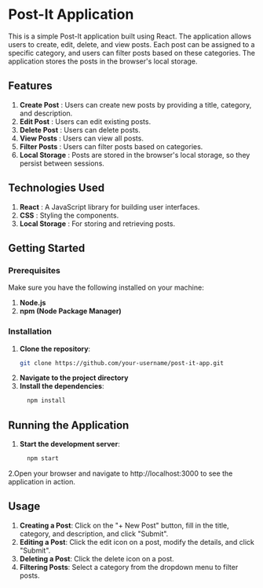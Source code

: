 # Post-It Application

This is a simple Post-It application built using React. The application allows users to create, edit, delete, and view posts. Each post can be assigned to a specific category, and users can filter posts based on these categories. The application stores the posts in the browser's local storage.

## Features

1. **Create Post** : Users can create new posts by providing a title, category, and description.
2. **Edit Post** : Users can edit existing posts.
3. **Delete Post** : Users can delete posts.
4. **View Posts** : Users can view all posts.
5. **Filter Posts** : Users can filter posts based on categories.
6. **Local Storage** : Posts are stored in the browser's local storage, so they persist between sessions.

## Technologies Used

1. **React** : A JavaScript library for building user interfaces.
2. **CSS** : Styling the components.
3. **Local Storage** : For storing and retrieving posts.

## Getting Started

### Prerequisites

Make sure you have the following installed on your machine:

1. **Node.js**
2. **npm (Node Package Manager)**

### Installation

1. **Clone the repository**:
   ```bash
   git clone https://github.com/your-username/post-it-app.git
2. **Navigate to the project directory**
3. **Install the dependencies**:
   ```bash
     npm install

## Running the Application

1. **Start the development server**:
    ```bash
      npm start
2.Open your browser and navigate to http://localhost:3000 to see the application in action.

## Usage
1. **Creating a Post**: Click on the "+ New Post" button, fill in the title, category, and description, and click "Submit".
2. **Editing a Post**: Click the edit icon on a post, modify the details, and click "Submit".
3. **Deleting a Post**: Click the delete icon on a post.
4. **Filtering Posts**: Select a category from the dropdown menu to filter posts.
